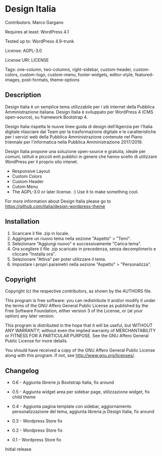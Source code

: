 # Design Italia

Contributors: Marco Gargano

Requires at least: WordPress 4.1

Tested up to: WordPress 4.9-trunk

License: AGPL-3.0

License URI: LICENSE

Tags: one-column, two-columns, right-sidebar, custom-header, custom-colors, custom-logo, custom-menu, footer-widgets, editor-style, featured-images, post-formats, theme-options


## Description

Design Italia è un semplice tema utilizzabile per i siti internet della Pubblica Amministrazione italiana. Design Italia è sviluppato per WordPress 4 (CMS open-source), su framework Bootstrap 4. 

Design Italia rispetta le nuove linee guida di design dell'Agenzia per l'Italia digitale rilasciare dal Team per la trasformazione digitale e le caratteristiche per i servizi web della Pubblica Amministrazione contenute nel Piano triennale per l'informatica nella Pubblica Amministrazione 2017/2019. 

Design Italia propone una soluzione open-source e gratuita, ideale per comuni, istituti e piccoli enti pubblici in genere che hanno scelto di utilizzare WordPress per il proprio sito intenet.

* Responsive Layout
* Custom Colors
* Custom Header
* Cutom Menu
* The AGPL-3.0 or later license. :) Use it to make something cool.

For more information about Design Italia please go to https://github.com/italia/design-wordpress-theme


## Installation

1. Scaricare il file .zip in locale.
2. Aggingere un nuovo tema nella sezione "Aspetto" > "Temi".
3. Selezionare "Aggiungi nuovo" e successivamente "Carica tema".
4. Ora scegliere il file .zip scaricato in precedenza, senza decomplimerlo e cliccare "Installa ora".
5. Selezionare "Attiva" per poter utilizzare il tema.
6. Impostare i propri parametri nella sezione "Aspetto" > "Personalizza".


## Copyright

Copyright (c) the respective contributors, as shown by the AUTHORS file.

This program is free software: you can redistribute it and/or modify
it under the terms of the GNU Affero General Public License as published
by the Free Software Foundation, either version 3 of the License, or
(at your option) any later version.

This program is distributed in the hope that it will be useful,
but WITHOUT ANY WARRANTY; without even the implied warranty of
MERCHANTABILITY or FITNESS FOR A PARTICULAR PURPOSE.  See the
GNU Affero General Public License for more details.

You should have received a copy of the GNU Affero General Public License
along with this program.  If not, see <http://www.gnu.org/licenses/>.


## Changelog

* 0.6 - Aggiunta librerie js Bootstrap Italia, fix around

* 0.5 - Aggiunta widget area per sidebar page, stilizzazione widget, fix child theme

* 0.4 - Aggiunta pagina template con sidebar, aggiornamento personalizzazione del tema, aggiunta libreria js Design Italia, fix around

* 0.3 - Wordpress Store fix

* 0.2 - Wordpress Store fix

* 0.1 - Wordpress Store fix

Initial release
